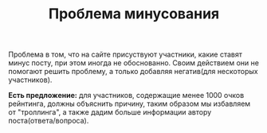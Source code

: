 ﻿---
title: "Проблема минусования"
se.owner.user_id: 2271
se.owner.display_name: "Node_pro"
se.owner.link: "https://ru.meta.stackoverflow.com/users/2271/node-pro"
se.link: "https://ru.meta.stackoverflow.com/questions/10455/%d0%9f%d1%80%d0%be%d0%b1%d0%bb%d0%b5%d0%bc%d0%b0-%d0%bc%d0%b8%d0%bd%d1%83%d1%81%d0%be%d0%b2%d0%b0%d0%bd%d0%b8%d1%8f"
se.question_id: 10455
se.post_type: question
se.score: -2
---
<p>Проблема в том, что на сайте присуствуют участники, какие ставят минус посту, при этом иногда не обоснованно. Своим действием они не помогают решить проблему, а только добавляя негатив(для нескоторых участников).  </p>

<p><strong>Есть предложение:</strong> для участников, содержащие менее 1000 очков рейнтинга, должны объяснить причину, таким образом мы избавляем от "троллинга", а также дадим больше информации автору поста(ответа/вопроса).  </p>
